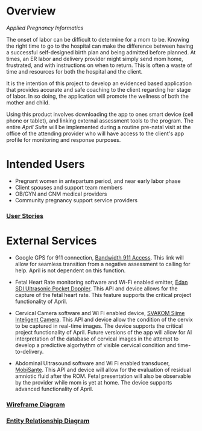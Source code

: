 # Overview
_Applied Pregnancy Informatics_

The onset of labor can be difficult to determine for a mom to be.  Knowing the right time to go to
the hospital can make the difference between having a successful self-designed birth plan
and being admitted before planned.  At times, an ER labor and delivery provider might simply send
mom home, frustrated, and with instructions on when to return.  This is often a waste of time and
resources for both the hospital and the client.

It is the intention of this project to develop an evidenced based application that provides
accurate and safe coaching to the client regarding her stage of labor.  In so doing,
the application will promote the wellness of both the mother and child.

Using this product involves downloading the app to ones smart device (cell phone or tablet),
and linking external assessment tools to the program.  The entire _April Suite_ will be
implemented during a routine pre-natal visit at the office of the attending provider who will 
have access to the client's app profile for monitoring and response purposes. 





# Intended Users
* Pregnant women in antepartum period, and near early labor phase  
* Client spouses and support team members  
* OB/GYN and CNM medical providers  
* Community pregnancy support service providers  

### [User Stories](user-stories.md)





# External Services        
* Google GPS for 911 connection, [Bandwidth 911 Access](https://bandwidth.com/911).  This link will allow for seamless transition from a negative assessment to calling for help.  April is not dependent on this function.

* Fetal Heart Rate monitoring software and Wi-Fi enabled emitter, [Edan SDI Ultrasonic Pocket Doppler](https://fetaldoppler.net/fd340-fetal-doppler.html).  This API and device allows for the capture of the fetal heart rate.  This feature supports the critical project functionality of April.
 
* Cervical Camera software and Wi Fi enabled device, [SVAKOM Siime Inteligent Camera](https://www.svakom.net/Siime).  This API and device allow the condition of the cervix to be captured in real-time images.  The device supports the critical project functionality of April.  Future versions of the app will allow for AI interpretation of the database of cervical images in the attempt to develop a predictive algorhythm of visible cervical condition and time-to-delivery.

* Abdominal Ultrasound software and Wi Fi enabled transducer, [MobiSante](http://www.mobisante.com/).  This API and device will allow for the evaluation of residual amniotic fluid after the ROM.  Fetal presentation will also be observable by the provider while mom is yet at home.  The device supports advanced functionality of April.





### [Wireframe Diagram](wireframe.md)




### [Entity Relationship Diagram](erd.md)  


